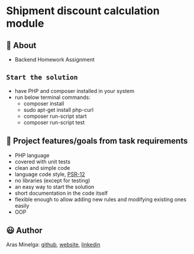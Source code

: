 # Shipment discount calculation module

## 🌟 About

-   Backend Homework Assignment

## `Start the solution`

-   have PHP and composer installed in your system
-   run below terminal commands:
    -   composer install
    -   sudo apt-get install php-curl
    -   composer run-script start
    -   composer run-script test

## 🎯 Project features/goals from task requirements

-   PHP language
-   covered with unit tests
-   clean and simple code
-   language code style, [PSR-12](https://www.php-fig.org/psr/psr-12/)
-   no libraries (except for testing)
-   an easy way to start the solution
-   short documentation in the code itself
-   flexible enough to allow adding new rules and modifying existing ones easily
-   OOP

## 😃 Author

Aras Minelga: [github](https://github.com/Dirigentas), [website](https://aras.website/), [linkedin](https://www.linkedin.com/in/aras-minelga/)
